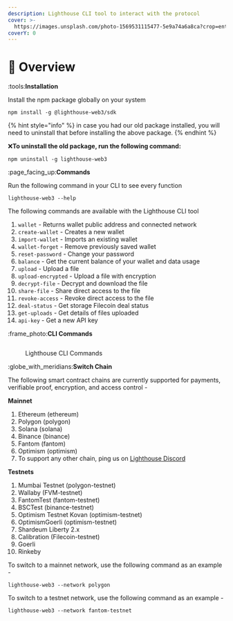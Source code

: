 ```yaml
---
description: Lighthouse CLI tool to interact with the protocol
cover: >-
  https://images.unsplash.com/photo-1569531115477-5e9a74a6a8ca?crop=entropy&cs=tinysrgb&fm=jpg&ixid=MnwxOTcwMjR8MHwxfHNlYXJjaHwzfHxvdmVydmlld3xlbnwwfHx8fDE2NjMwNzI2MTQ&ixlib=rb-1.2.1&q=80
coverY: 0
---
```


# 📃 Overview

:tools:**Installation**

Install the npm package globally on your system

```
npm install -g @lighthouse-web3/sdk
```

{% hint style="info" %}
in case you had our old package installed, you will need to uninstall that before installing the above package.
{% endhint %}

:x:**To uninstall the old package, run the following command:**

```
npm uninstall -g lighthouse-web3
```

:page\_facing\_up:**Commands**

Run the following command in your CLI to see every function

```
lighthouse-web3 --help
```

The following commands are available with the Lighthouse CLI tool

1. `wallet` - Returns wallet public address and connected network
2. `create-wallet` - Creates a new wallet
3. `import-wallet` - Imports an existing wallet
4. `wallet-forget` - Remove previously saved wallet
5. `reset-password` - Change your password
6. `balance` - Get the current balance of your wallet and data usage
7. `upload` - Upload a file
8. `upload-encrypted` - Upload a file with encryption
9. `decrypt-file` - Decrypt and download the file
10. `share-file` - Share direct access to the file
11. `revoke-access` - Revoke direct access to the file
12. `deal-status` - Get storage Filecoin deal status
13. `get-uploads` - Get details of files uploaded
14. `api-key` - Get a new API key

:frame\_photo:**CLI Commands**

<figure><img src="../.gitbook/assets/Screenshot 2023-01-18 at 4.12.21 PM.png" alt=""><figcaption><p>Lighthouse CLI Commands</p></figcaption></figure>

:globe\_with\_meridians:**Switch Chain**

The following smart contract chains are currently supported for payments, verifiable proof, encryption, and access control -

**Mainnet**

1. Ethereum (ethereum)
2. Polygon (polygon)
3. Solana (solana)
4. Binance (binance)
5. Fantom (fantom)
6. Optimism (optimism)
7. To support any other chain, ping us on [Lighthouse Discord](https://discord.com/invite/c4a4CGCdJG)

**Testnets**

1. Mumbai Testnet (polygon-testnet)
2. Wallaby (FVM-testnet)
3. FantomTest (fantom-testnet)
4. BSCTest (binance-testnet)
5. Optimism Testnet Kovan (optimism-testnet)&#x20;
6. OptimismGoerli (optimism-testnet)
7. Shardeum Liberty 2.x
8. Calibration (Filecoin-testnet)
9.  Goerli
10. Rinkeby

To switch to a mainnet network, use the following command as an example -

```
lighthouse-web3 --network polygon
```

To switch to a testnet network, use the following command as an example -

```
lighthouse-web3 --network fantom-testnet
```
